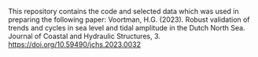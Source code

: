This repository contains the code and selected data which was used in preparing the following paper:
Voortman, H.G. (2023). Robust validation of trends and cycles in sea level and tidal amplitude in the Dutch North Sea. Journal of Coastal and Hydraulic Structures, 3. https://doi.org/10.59490/jchs.2023.0032
